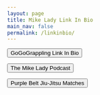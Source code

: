 ```yaml
---
layout: page
title: Mike Lady Link In Bio
main_nav: false
permalink: /linkinbio/
---
```


<button type="button" name="button" class="btn" onclick="location.href='https://www.gogograppling.com/link-in-bio'">GoGoGrappling Link In Bio</button>

<button type="button" name="button" class="btn" onclick="location.href='/podcast'">The Mike Lady Podcast</button>

<button type="button" name="button" class="btn" onclick="location.href='https://www.youtube.com/playlist?list=PLxO_HUtxzxx2wy81oBXEOGqsbuFxLJ35v'">Purple Belt Jiu-Jitsu Matches</button>